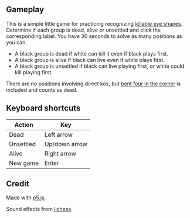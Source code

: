## Gameplay

This is a simple little game for practicing recognizing [killable eye shapes](https://senseis.xmp.net/?KillableEyeShapes).
Determine if each group is dead, alive or unsettled and click the corresponding label.
You have 30 seconds to solve as many positions as you can.

- A black group is dead if white can kill it even if black plays first.
- A black group is alive if black can live even if white plays first.
- A black group is unsettled if black can live playing first, or white could kill playing first.

There are no positions involving direct kos, but [bent four in the corner](https://senseis.xmp.net/?BentFourInTheCorner) is included and counts as dead.


## Keyboard shortcuts

| Action    | Key           |
|-----------|---------------|
| Dead      | Left arrow    |
| Unsettled | Up/down arrow |
| Alive     | Right arrow   |
| New game  | Enter         |

## Credit

Made with [p5.js](https://p5js.org/).

Sound effects from [lichess](https://github.com/lichess-org/lila).
